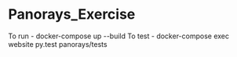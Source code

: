 # Panorays_Exercise
To run - docker-compose up --build
To test - docker-compose exec website py.test panorays/tests
